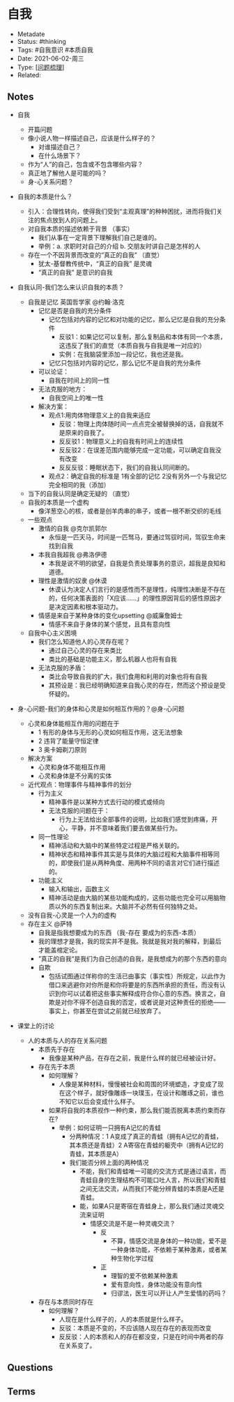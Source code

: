 # 自我

* Metadate
* Status: #thinking
* Tags: #自我意识 #本质自我
* Date: 2021-06-02-周三
* Type: [[问题梳理]]
* Related:

## Notes
<!-- The main content of my thoughts really -->
* 自我
  * 开篇问题
  * 像小说人物一样描述自己，应该是什么样子的？
    * 对谁描述自己？
    * 在什么场景下？
  * 作为“人”的自己，包含或不包含哪些内容？
  * 真正地了解他人是可能的吗？
  * 身-心关系问题？

* 自我的本质是什么？
  * 引入：合理性转向，使得我们受到“主观真理”的种种困扰，进而将我们关注的焦点放到人的问题上。
  * 对自我本质的描述依赖于背景 （事实）
    * 我们从事在一定背景下理解我们自己是谁的。
    * 举例：a. 求职时对自己的介绍 b. 交朋友时讲自己是怎样的人
  * 存在一个不因背景而改变的“真正的自我” （直觉）
    * 犹太-基督教传统中，“真正的自我” 是灵魂
    * “真正的自我” 是意识的自我

* 自我认同-我们怎么来认识自我的本质？
  * 自我是记忆 英国哲学家 @约翰·洛克
    * 记忆是否是自我的充分条件
      * 记忆包括对内容的记忆和对功能的记忆，那么记忆是自我的充分条件
        * 反驳1：如果记忆可以复制，那么复制品和本体有同一个本质，这违反了我们的直觉（本质自我与自我是唯一对应的）
        * 实例：在我脑袋里添加一段记忆，我也还是我。
      * 记忆只包括对内容的记忆，那么记忆不是自我的充分条件
    * 可以论证：
      * 自我在时间上的同一性
    * 无法克服的地方：
      * 自我空间上的唯一性
    * 解决方案：
      * 观点1:用肉体物理意义上的自我来适应
        * 反驳：物理上肉体随时间一点点完全被替换掉的话，自我就不是原来的自我了。
        * 反反驳1：物理意义上的自我有时间上的连续性
        * 反反驳2：在误差范围内能够完成一定功能，可以确定自我没有改变
        * 反反反驳：睡眠状态下，我们的自我认同间断的。
      * 观点2：确定自我的标准是 1有全部的记忆 2没有另外一个与我记忆完全相同的我（添加）
  * 当下的自我认同是确定无疑的 （直觉）
  * 自我的本质是一个虚构
    * 像洋葱空心的核，或者是创羊肉串的串子，或者一根不断交织的毛线
  * 一些观点
    * 激情的自我  @克尔凯郭尔
      * 永恒是一匹天马，时间是一匹驽马，要通过驾驭时间，驾驭生命来找到自我
    * 本我自我超我 @弗洛伊德
      * 本我是说不明的欲望，自我是负责处理事务的意识，超我是良知和道德。
    * 理性是激情的奴隶 @休谟
      * 休谟认为决定人们言行的是感性而不是理性，纯理性决断是不存在的，任何决策表面的「X应该……」的理性原因背后的感性原因才是决定因素和根本驱动力。
    * 情感是来自于某种身体的变化upsetting @威廉詹姆士
      * 情感不来自于身体的某个感觉，且具有意向性
  * 自我中心主义困境
    * 我们怎么知道他人的心灵存在呢？
      * 通过自己心灵的存在来类比
      * 类比的基础是功能主义，那么机器人也将有自我
    * 无法克服的矛盾：
      * 类比会导致自我的扩大，我们食用和利用的对象也将有自我
      * 其预设是：我已经明确知道来自我心灵的存在，然而这个预设是受怀疑的。
* 身-心问题-我们的身体和心灵是如何相互作用的？@身-心问题
  * 心灵和身体能相互作用的问题在于
    * 1 有形的身体与无形的心灵如何相互作用，这无法想象
    * 2 违背了能量守恒定律
    * 3 奥卡姆剃刀原则
  * 解决方案
    * 心灵和身体不能相互作用
    * 心灵和身体是不分离的实体
  * 近代观点：物理事件与精神事件的划分
    * 行为主义
      * 精神事件是以某种方式去行动的模式或倾向
      * 无法克服的问题在于：
        * 行为上无法给出全部事件的说明，比如我们感觉到疼痛，开心，平静，并不意味着我们要去做某些行为。
    * 同一性理论
      * 精神活动和大脑中的某些特定过程是严格关联的。
      * 精神状态和精神事件其实是与具体的大脑过程和大脑事件相等同的，即使我们是从两种角度、用两种不同的语言对它们进行描述的。
    * 功能主义
      * 输入和输出，函数主义
      * 精神活动是由大脑的某些功能构成的，这些功能也完全可以用脑物质以外的东西复制出来。大脑并不必然有任何独特之处。
  * 没有自我-心灵是一个人为的虚构
  * 存在主义 @萨特
    * 自我是指我想要成为的东西 （我-存在 要成为的东西-本质）
    * 我的理想才是我，我的现实并不是我。我就是我对我的解释，到最后才能盖棺定论。
    * ”真正的自我“是我们为自己创造的自我，是我想成为的那个东西的意向
    * 自欺
      * 包括试图通过佯称你的生活已由事实（事实性）所规定，以此作为借口来逃避你对你所是和你将要是的东西所承担的责任，而没有认识到你可以试着把这些事实解释成符合你心意的东西。换言之，自欺是对你不得不创造自我的否定，或者说是对这种责任的拒绝——事实上，你甚至在尝试之前就已经放弃了。
* 课堂上的讨论
  * 人的本质与人的存在关系问题
    * 本质先于存在
      * 我像是某种产品，在存在之前，我是什么样的就已经被设计好。
    * 存在先于本质
      * 如何理解？
        * 人像是某种材料，慢慢被社会和周围的环境塑造，才变成了现在这个样子，就好像雕琢一块璞玉，在设计和雕琢之前，谁也不知它以后会变成什么样子。
      * 如果将自我的本质视作一种约束，那么我们能否脱离本质约束而存在?
        * 举例：如何证明一只拥有A记忆的青蛙
          * 分两种情况：1 A变成了真正的青蛙（拥有A记忆的青蛙，其本质还是青蛙）2 A寄宿在青蛙的躯壳中（拥有A记忆的青蛙，其本质是A）
          * 我们能否分辨上面的两种情况
            * 不能，我们和青蛙唯一可能的交流方式是通过语言，而青蛙自身的生理结构不可能口吐人言，所以我们和青蛙之间无法交流，从而我们不能分辨青蛙的本质是A还是青蛙。
            * 能，如果A只是寄宿在青蛙身上，那么我们通过灵魂交流来证明
              * 情感交流是不是一种灵魂交流？
                * 反
                  * 不算，情感交流是身体的一种功能，爱不是一种身体功能，不依赖于某种激素，或者某种生物化学过程
                * 正
                  * 理智的爱不依赖某种激素
                  * 爱有意向性，身体功能没有意向性
                  * 归谬法，医生可以开让人产生爱情的药吗？
    * 存在与本质同时存在
      * 如何理解？
        * 人现在是什么样子的，人的本质就是什么样子。
        * 反驳：本质是不变的，不应该随人现在存在的表现而改变
        * 反反驳：人的本质和人的存在都没变，只是在时间中两者的存在关系变了。

## Questions

<!-- What remains for you to consider? -->

## Terms
<!-- Links to definition pages -->


[//begin]: # "Autogenerated link references for markdown compatibility"
[问题梳理]: 问题梳理 "问题梳理"
[//end]: # "Autogenerated link references"